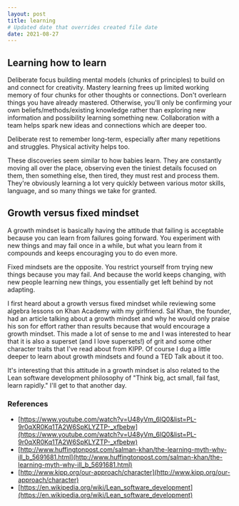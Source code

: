 ```yaml
---
layout: post
title: learning
# Updated date that overrides created file date
date: 2021-08-27
---
```


## Learning how to learn

Deliberate focus
building mental models 
(chunks of principles) 
to build on 
and connect for creativity. 
Mastery learning 
frees up limited working memory
of four chunks
for other thoughts 
or connections.
Don't overlearn
things you have already mastered.
Otherwise, 
you'll only be confirming
your own beliefs/methods/existing knowledge
rather than exploring 
new information
and possibility
learning
something new.
Collaboration with a team
helps spark new ideas and connections
which are deeper too. 

Deliberate rest
to remember long-term, 
especially after many repetitions 
and struggles. 
Physical activity helps too.

These discoveries 
seem similar 
to how babies learn.
They are constantly
moving all over the place,
observing 
even the tiniest details
focused on them,
then something else,
then tired, 
they must rest and process them.
They're obviously
learning a lot very quickly
between various motor skills,
language,
and so many things
we take for granted.

## Growth versus fixed mindset

A growth mindset 
is basically 
having the attitude that failing is acceptable 
because you can learn from failures
going forward. 
You experiment 
with new things
and may fail 
once in a while,
but what you learn from it compounds
and keeps encouraging you to do even more.

Fixed mindsets 
are the opposite. 
You restrict yourself 
from trying new things
because you may fail.
And because 
the world keeps changing, 
with new people 
learning new things, 
you essentially 
get left behind 
by not adapting.

I first heard about
a growth versus fixed mindset
while reviewing some algebra lessons
on Khan Academy 
with my girlfriend. 
Sal Khan, 
the founder,
had an article
talking about a growth mindset
and why he would only praise his son
for effort
rather than results
because that would encourage
a growth mindset. 
This made a lot of sense to me
and I was interested 
to hear that it is also a superset 
(and I love supersets!) 
of grit 
and some other character traits 
that I've read about from 
KIPP. 
Of course 
I dug a little deeper 
to learn about
growth mindsets 
and found a TED Talk
about it too.

It's interesting 
that this attitude 
in a growth mindset 
is also related to the
Lean software development
philosophy of 
"Think big, act small, fail fast, learn rapidly." 
I'll get to that another day.

### References

* [https://www.youtube.com/watch?v=U48yVm_6lQ0&list=PL-9r0qXR0Kq1TA2W6SpKLYZTP-_xfbebw](https://www.youtube.com/watch?v=U48yVm_6lQ0&list=PL-9r0qXR0Kq1TA2W6SpKLYZTP-_xfbebw)
* [http://www.huffingtonpost.com/salman-khan/the-learning-myth-why-ill_b_5691681.html](http://www.huffingtonpost.com/salman-khan/the-learning-myth-why-ill_b_5691681.html)
* [http://www.kipp.org/our-approach/character](http://www.kipp.org/our-approach/character)
* [https://en.wikipedia.org/wiki/Lean_software_development](https://en.wikipedia.org/wiki/Lean_software_development)
